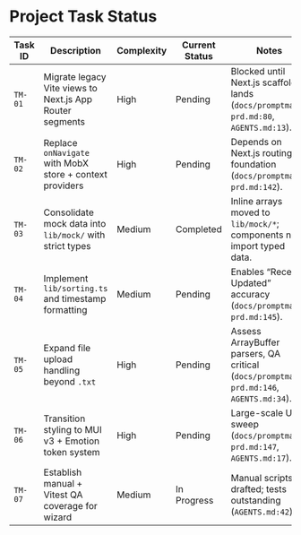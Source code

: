 # Project Task Status

| Task ID | Description | Complexity | Current Status | Notes |
|---------|-------------|------------|----------------|-------|
| `TM-01` | Migrate legacy Vite views to Next.js App Router segments | High | Pending | Blocked until Next.js scaffold lands (`docs/promptmate-prd.md:80`, `AGENTS.md:13`). |
| `TM-02` | Replace `onNavigate` with MobX store + context providers | High | Pending | Depends on Next.js routing foundation (`docs/promptmate-prd.md:142`). |
| `TM-03` | Consolidate mock data into `lib/mock/` with strict types | Medium | Completed | Inline arrays moved to `lib/mock/*`; components now import typed data. |
| `TM-04` | Implement `lib/sorting.ts` and timestamp formatting | Medium | Pending | Enables “Recently Updated” accuracy (`docs/promptmate-prd.md:145`). |
| `TM-05` | Expand file upload handling beyond `.txt` | High | Pending | Assess ArrayBuffer parsers, QA critical (`docs/promptmate-prd.md:146`, `AGENTS.md:34`). |
| `TM-06` | Transition styling to MUI v3 + Emotion token system | High | Pending | Large-scale UI sweep (`docs/promptmate-prd.md:147`, `AGENTS.md:17`). |
| `TM-07` | Establish manual + Vitest QA coverage for wizard | Medium | In Progress | Manual scripts drafted; tests outstanding (`AGENTS.md:42`). |
